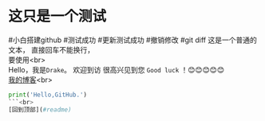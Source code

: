 ﻿# 这只是一个测试
#小白搭建github
#测试成功
#更新测试成功
#撤销修改
#git diff
这是一个普通的文本，
直接回车不能换行，<br>
要使用\<br><br>
		Hello，我是`Drake`。
		欢迎到访
		很高兴见到您
		`Good luck` ！:blush::blush::blush::blush::blush:	<br>
[我的博客](http://www.cnblogs.com/drake0301 "www.cnblogs.com/drake0301")<br>
```python
print('Hello,GitHub.')
```<br>
[回到顶部](#readme)
